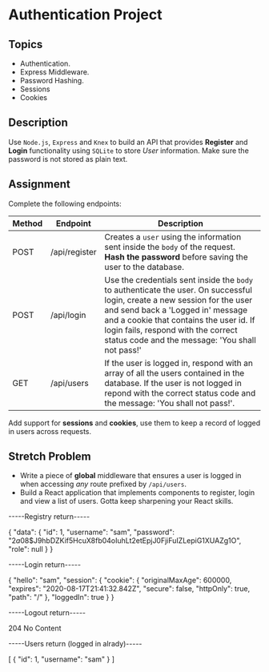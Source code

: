 # Authentication Project

## Topics

- Authentication.
- Express Middleware.
- Password Hashing.
- Sessions
- Cookies

## Description

Use `Node.js`, `Express` and `Knex` to build an API that provides **Register** and **Login** functionality using `SQLite` to store _User_ information. Make sure the password is not stored as plain text.

## Assignment

Complete the following endpoints:

| Method | Endpoint      | Description                                                                                                                                                                                                                                                                                         |
| ------ | ------------- | --------------------------------------------------------------------------------------------------------------------------------------------------------------------------------------------------------------------------------------------------------------------------------------------------- |
| POST   | /api/register | Creates a `user` using the information sent inside the `body` of the request. **Hash the password** before saving the user to the database.                                                                                                                                                         |
| POST   | /api/login    | Use the credentials sent inside the `body` to authenticate the user. On successful login, create a new session for the user and send back a 'Logged in' message and a cookie that contains the user id. If login fails, respond with the correct status code and the message: 'You shall not pass!' |
| GET    | /api/users    | If the user is logged in, respond with an array of all the users contained in the database. If the user is not logged in repond with the correct status code and the message: 'You shall not pass!'.                                                                                                |

Add support for **sessions** and **cookies**, use them to keep a record of logged in users across requests.

## Stretch Problem

- Write a piece of **global** middleware that ensures a user is logged in when accessing _any_ route prefixed by `/api/users`.
- Build a React application that implements components to register, login and view a list of users. Gotta keep sharpening your React skills.

-----Registry return-----

{
"data": {
"id": 1,
"username": "sam",
"password": "$2a$08\$J9hbDZKif5HcuX8fb04oIuhLt2etEpjJ0FjiFuIZLepiG1XUAZg1O",
"role": null
}
}

-----Login return-----

{
"hello": "sam",
"session": {
"cookie": {
"originalMaxAge": 600000,
"expires": "2020-08-17T21:41:32.842Z",
"secure": false,
"httpOnly": true,
"path": "/"
},
"loggedIn": true
}
}

-----Logout return-----

204 No Content

-----Users return (logged in alrady)-----

[
{
"id": 1,
"username": "sam"
}
]
